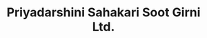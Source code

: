 ---
title: " Priyadarshini Sahakari Soot Girni Ltd. "
url: /yavatmal/priyadarshini-sahakari-soot-girni-ltd/
shop: clothes
---